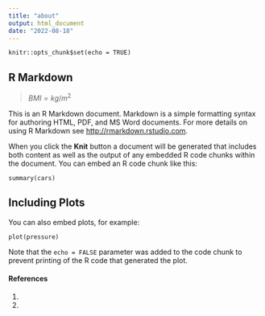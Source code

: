 ```yaml
---
title: "about"
output: html_document
date: "2022-08-18"
---
```


```{r setup, include=FALSE}
knitr::opts_chunk$set(echo = TRUE)
```

## R Markdown

> $BMI = kg /m^2$

This is an R Markdown document. Markdown is a simple formatting syntax for authoring HTML, PDF, and MS Word documents. For more details on using R Markdown see <http://rmarkdown.rstudio.com>.

When you click the **Knit** button a document will be generated that includes both content as well as the output of any embedded R code chunks within the document. You can embed an R code chunk like this:

```{r cars}
summary(cars)
```

## Including Plots

You can also embed plots, for example:

```{r pressure, echo=FALSE}
plot(pressure)
```

Note that the `echo = FALSE` parameter was added to the code chunk to prevent printing of the R code that generated the plot.

#### References
1.
2.

